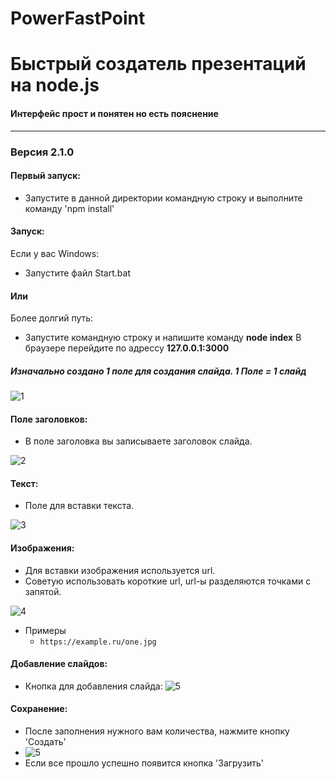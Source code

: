 # PowerFastPoint
# Быстрый создатель презентаций на node.js
#### Интерфейс прост и понятен но есть пояснение
-------------
### Версия 2.1.0
#### Первый запуск:
- Запустите в данной директории командную строку и выполните команду 'npm install'

#### Запуск:
Если у вас Windows:
- Запустите файл Start.bat
#### Или
Более долгий путь:
- Запустите командную строку и напишите команду **node index**
    В браузере перейдите по адрессу **127.0.0.1:3000**


##### Изначально создано 1 поле для создания слайда. 1 Поле = 1 слайд
![1](https://sun9-73.userapi.com/impg/PpsFhTgqs3-uHGCn1J9S_MrbmkVZ3Z8ZAqCZnw/q24tORwr1po.jpg?size=1280x371&quality=96&sign=13db1945b2dce796c6084962b3a807af&type=album "1")



#### Поле заголовков:
- В поле заголовка вы записываете заголовок слайда.

![2](https://sun9-88.userapi.com/impg/FWg4Lj5mZ4rigix8JYw0Ht_KbR1VBW6Fydk9AA/_W3FX2kfJto.jpg?size=1066x121&quality=96&sign=82fa86c7585d2ed197914ac2ca7c651e&type=album "2")

#### Текст:
- Поле для вставки текста.

![3](https://sun9-72.userapi.com/impg/0vtf0f4I8Vib_s2kOkw1xwDaIWuGlOCJFvVJfA/JgWSL07jwf0.jpg?size=1156x173&quality=96&sign=0b52f8e75bb47c787c5cfb388ace67ce&type=album "3")

#### Изображения:
-  Для вставки изображения используется url.
- Советую использовать короткие url, url-ы разделяются точками с запятой.

![4](https://sun9-61.userapi.com/impg/6Q_Gb_FDDGYm6Drr1FZfQDlOSuqLQXfKXB1PbQ/RTQWhGLy0Q4.jpg?size=1030x175&quality=96&sign=0d144b2b02b233f8a6353cf5f7c4f98d&type=album "4")

- Примеры
    - `https://example.ru/one.jpg` 

#### Добавление слайдов:
- Кнопка для добавления слайда:
![5](https://sun9-39.userapi.com/impg/YMt6sJ8zuq49ASiv0EObjWYb4-VxJ5Lkjv8BlA/YPCSvhkiybE.jpg?size=642x200&quality=96&sign=c0b81664be485e894286101e5b511e85&type=album "5")

####  Сохранение:
-  После заполнения нужного вам количества, нажмите кнопку 'Создать'
-  ![5](https://sun9-32.userapi.com/impg/fkakL_6pUYyfYaih9lbevpYHE3NjilUcUOWGbQ/lHnz62qHA_k.jpg?size=1205x251&quality=96&sign=8909cec81a87c8efb66c713808734e50&type=album "5")
-  Если все прошло успешно появится кнопка 'Загрузить'
